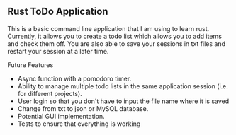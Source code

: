 ## Rust ToDo Application

This is a basic command line application that I am using to learn rust. Currently, it allows you to create a todo list which allows you to add items and check them off. You are also able to save your sessions in txt files and restart your session at a later time.

Future Features
- Async function with a pomodoro timer.
- Ability to manage multiple todo lists in the same application session (i.e. for different projects).
- User login so that you don't have to input the file name where it is saved
- Change from txt to json or MySQL database.
- Potential GUI implementation.
- Tests to ensure that everything is working
